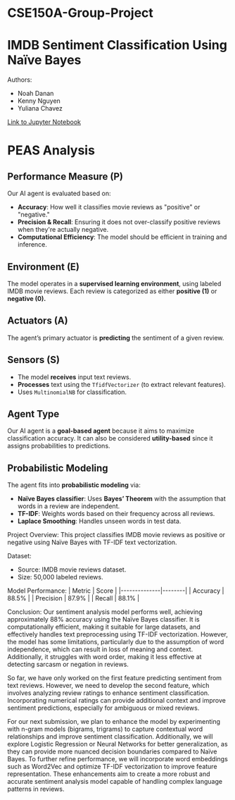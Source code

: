 # CSE150A-Group-Project

IMDB Sentiment Classification Using Naïve Bayes
==============================================

Authors:
- Noah Danan
- Kenny Nguyen
- Yuliana Chavez

[Link to Jupyter Notebook](https://github.com/ken004ucsd/CSE150A-Group-Project/blob/milestone2/Milestone2.ipynb)

PEAS Analysis
=============

Performance Measure (P)
-----------------------
Our AI agent is evaluated based on:

- **Accuracy**: How well it classifies movie reviews as "positive" or "negative."
- **Precision & Recall**: Ensuring it does not over-classify positive reviews when they're actually negative.
- **Computational Efficiency**: The model should be efficient in training and inference.

Environment (E)
---------------
The model operates in a **supervised learning environment**, using labeled IMDB movie reviews. Each review is categorized as either **positive (1)** or **negative (0).**

Actuators (A)
-------------
The agent’s primary actuator is **predicting** the sentiment of a given review.

Sensors (S)
-----------
- The model **receives** input text reviews.
- **Processes** text using the `TfidfVectorizer` (to extract relevant features).
- Uses `MultinomialNB` for classification.

Agent Type
----------
Our AI agent is a **goal-based agent** because it aims to maximize classification accuracy. It can also be considered **utility-based** since it assigns probabilities to predictions.

Probabilistic Modeling
----------------------
The agent fits into **probabilistic modeling** via:

- **Naïve Bayes classifier**: Uses **Bayes’ Theorem** with the assumption that words in a review are independent.
- **TF-IDF**: Weights words based on their frequency across all reviews.
- **Laplace Smoothing**: Handles unseen words in test data.







Project Overview:
This project classifies IMDB movie reviews as positive or negative using Naïve Bayes with TF-IDF text vectorization.

Dataset:
- Source: IMDB movie reviews dataset.
- Size: 50,000 labeled reviews.

Model Performance:
| Metric        | Score  |
|--------------|--------|
| Accuracy     | 88.5%  |
| Precision    | 87.9%  |
| Recall       | 88.1%  |

Conclusion: 
Our sentiment analysis model performs well, achieving approximately 88% accuracy using the Naïve Bayes classifier. It is computationally efficient, making it suitable for large datasets, and effectively handles text preprocessing using TF-IDF vectorization. However, the model has some limitations, particularly due to the assumption of word independence, which can result in loss of meaning and context. Additionally, it struggles with word order, making it less effective at detecting sarcasm or negation in reviews.

So far, we have only worked on the first feature predicting sentiment from text reviews. However, we need to develop the second feature, which involves analyzing review ratings to enhance sentiment classification. Incorporating numerical ratings can provide additional context and improve sentiment predictions, especially for ambiguous or mixed reviews.

For our next submission, we plan to enhance the model by experimenting with n-gram models (bigrams, trigrams) to capture contextual word relationships and improve sentiment classification. Additionally, we will explore Logistic Regression or Neural Networks for better generalization, as they can provide more nuanced decision boundaries compared to Naïve Bayes. To further refine performance, we will incorporate word embeddings such as Word2Vec and optimize TF-IDF vectorization to improve feature representation. These enhancements aim to create a more robust and accurate sentiment analysis model capable of handling complex language patterns in reviews.








